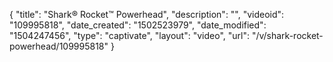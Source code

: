 {
    "title": "Shark&reg; Rocket&trade; Powerhead",
    "description": "",
    "videoid": "109995818",
    "date_created": "1502523979",
    "date_modified": "1504247456",
    "type": "captivate",
    "layout": "video",
    "url": "\/v\/shark-rocket-powerhead\/109995818"
}